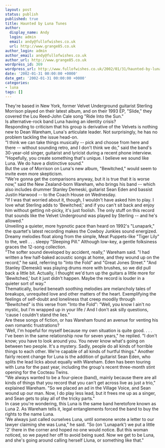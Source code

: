 ```yaml
---
layout: post
status: publish
published: true
title: Haunted by Luna Tunes
author:
  display_name: Andy
  login: admin
  email: andy@fullofwishes.co.uk
  url: http://www.grange85.co.uk
author_login: admin
author_email: andy@fullofwishes.co.uk
author_url: http://www.grange85.co.uk
wordpress_id: 369
wordpress_url: http://www.fullofwishes.co.uk/2002/01/31/haunted-by-luna-tunes/
date: '2002-01-31 00:00:00 +0000'
date_gmt: '2002-01-31 00:00:00 +0000'
categories:
- luna
tags: []
---
```

<p>They're based in New York, former Velvet Underground guitarist Sterling Morrison played on their latest album, and on their 1993 EP, "Slide," they covered the Lou Reed-John Cale song "Ride Into the Sun."<br />Is alternative-rock band Luna having an identity crisis?<br />Responding to criticism that his group is derivative of the Velvets is nothing new to Dean Wareham, Luna's articulate leader. Not surprisingly, he has no problem tackling the issue head-on.<br />"I think we can take things musically -- pick and choose from here and there -- without sounding retro, and I don't think we do," said the band's 30-year-old singer, guitarist and lyricist during a recent phone interview. "Hopefully, you create something that's unique. I believe we sound like Luna. We do have a distinctive sound."<br />But the use of Morrison on Luna's new album, "Bewitched," would seem to invite even more skepticism.<br />"We're gonna get the comparisons anyway, but it is true that it is worse now," said the New Zealand-born Wareham, who brings his band -- which also includes drummer Stanley Demeski, guitarist Sean Eden and bassist Justin Harwood -- to the Coach House on Wednesday.<br />"If I was that worried about it, though, I wouldn't have asked him to play. I love what Sterling adds to 'Bewitched,' and if you can't sit back and enjoy him without getting nit-picky, it's just foolish. The only stuff on this record that sounds like the Velvet Underground was played by Sterling -- and he's allowed."<br />Unveiling a quieter, more hypnotic pace than heard on 1992's "Lunapark," the quartet's latest recording makes the Cowboy Junkies sound energized. Dreamy melodies float along from the simple, Meat Puppets-like "Tiger Lily" to the, well . . . sleepy "Sleeping Pill." Although low-key, a gentle folksiness graces the 12-song collection.<br />"The softer sound developed by accident, really," Wareham said. "I had written a few half-baked acoustic songs at home, and they wound up on the record," he said, referring to "Into the Fold" and "Great Jones Street." "And Stanley (Demeski) was playing drums more with brushes, so we did pull back a little bit. Actually, I thought we'd turn up the guitars a little more for 'Bewitched,' but it just didn't happen. Maybe the record is louder in a quieter sort of way."<br />Thematically, buried beneath soothing melodies are melancholy tales of breakups, unrequited love and other matters of the heart. Exemplifying the feelings of self-doubt and loneliness that creep moodily through "Bewitched" is this verse from "Into the Fold": "Well, you know I ain't no mystic, but I'm wrapped up in your life / And I don't ask silly questions, 'cause I couldn't stand the lies."<br />Are these songs of fiction, or has Wareham found an avenue for venting his own romantic frustrations?<br />'Well, I'm hopeful for myself because my own situation is quite good. . . . I've been in the same relationship now for seven years," he replied. "I don't know; you have to look around you. You never know what's going on between two people. It's a mystery. Sadly, people do all kinds of horrible things to each other. We're capable of all kinds of hurtful things." Another fairly recent change for Luna is the addition of guitarist Sean Eden, who splits the lead licks about equally with Wareham. Eden has been touring with Luna for the past year, including the group's recent three-month stint opening for the Cocteau Twins.<br />"We always wanted to be a four-piece (band), mainly because there are all kinds of things that you record that you can't get across live as just a trio," explained Wareham. "So we placed an ad in the Village Voice, and Sean wound up our man. Now, I do play less lead, but it frees me up as a singer, and Sean gets to play all of the tricky parts."<br />In case you're wondering, this Luna is the same band heretofore known as Luna 2. As Wareham tells it, legal entanglements forced the band to buy the rights to the name Luna.<br />'We always just called ourselves Luna, until someone wrote a letter to our lawyer claiming she was Luna," he said. "So (on 'Lunapark') we put a little '2' there in the corner and hoped no one would notice. But this woman noticed, so we payed her off to avoid being sued. Now we get to be Luna, and she's going around calling herself Lluna, or something like that."</p>
